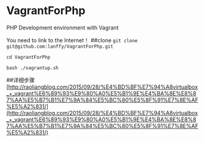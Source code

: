 # VagrantForPhp
PHP Development environment with Vagrant

You need to link to the Internet！
##clone
`git clone git@github.com:lanffy/VagrantForPhp.git`

`cd VagrantForPhp`

`bash ./vagrantup.sh`

##详细步骤
[http://raoliangblog.com/2015/09/28/%E4%BD%BF%E7%94%A8virtualbox_+_vagrant%E6%89%93%E9%80%A0%E5%B1%9E%E4%BA%8E%E8%87%AA%E5%B7%B1%E7%9A%84%E5%BC%80%E5%8F%91%E7%8E%AF%E5%A2%831/](http://raoliangblog.com/2015/09/28/%E4%BD%BF%E7%94%A8virtualbox_+_vagrant%E6%89%93%E9%80%A0%E5%B1%9E%E4%BA%8E%E8%87%AA%E5%B7%B1%E7%9A%84%E5%BC%80%E5%8F%91%E7%8E%AF%E5%A2%831/)
